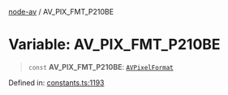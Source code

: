 [node-av](../globals.md) / AV\_PIX\_FMT\_P210BE

# Variable: AV\_PIX\_FMT\_P210BE

> `const` **AV\_PIX\_FMT\_P210BE**: [`AVPixelFormat`](../type-aliases/AVPixelFormat.md)

Defined in: [constants.ts:1193](https://github.com/seydx/av/blob/f8631fc881b394300b1479f511d55cf1c370a87f/src/constants/constants.ts#L1193)
